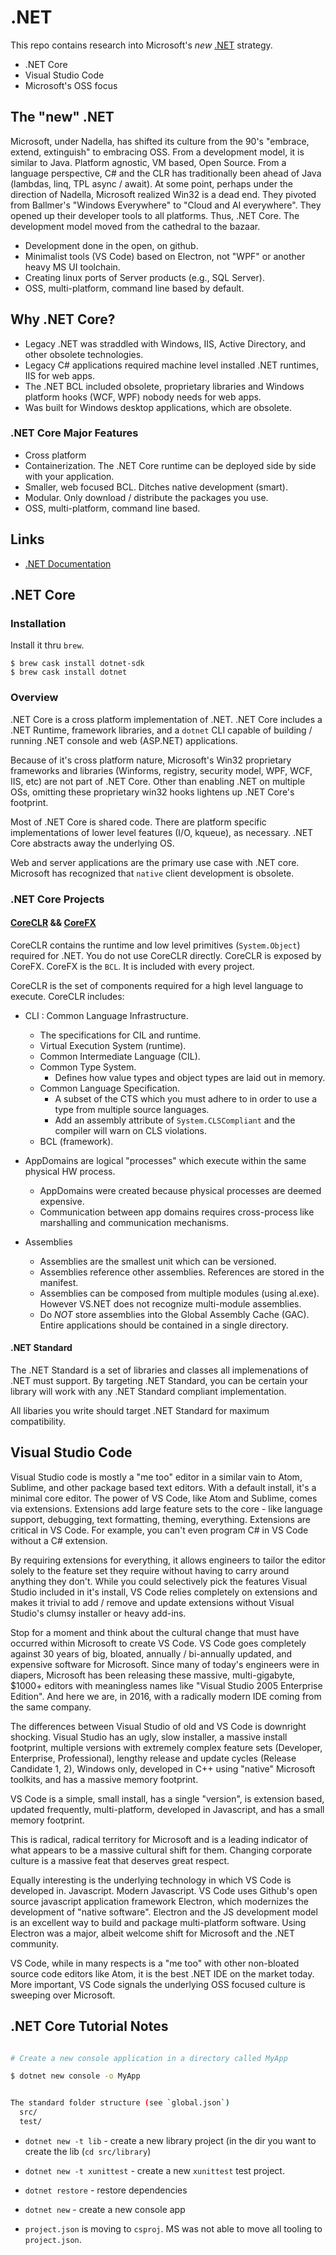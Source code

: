 # .NET

This repo contains research into Microsoft's *new* [.NET](https://github.com/Microsoft/dotnet) strategy.

* .NET Core
* Visual Studio Code
* Microsoft's OSS focus

## The "new" .NET

Microsoft, under Nadella, has shifted its culture from the 90's "embrace, extend, extinguish" to embracing OSS. From a development model, it is similar to Java. Platform agnostic, VM based, Open Source. From a language perspective, C# and the CLR has traditionally been ahead of Java (lambdas, linq, TPL async / await).
At some point, perhaps under the direction of Nadella, Microsoft realized Win32 is a dead end. They pivoted from Ballmer's "Windows Everywhere" to "Cloud and AI everywhere". They opened up their developer tools to all platforms. Thus, .NET Core. The development model moved from the cathedral to the bazaar.

* Development done in the open, on github.
* Minimalist tools (VS Code) based on Electron, not "WPF" or another heavy MS UI toolchain.
* Creating linux ports of Server products (e.g., SQL Server).
* OSS, multi-platform, command line based by default.

## Why .NET Core?

* Legacy .NET was straddled with Windows, IIS, Active Directory, and other obsolete technologies.
* Legacy C# applications required machine level installed .NET runtimes, IIS for web apps.
* The .NET BCL included obsolete, proprietary libraries and Windows platform hooks (WCF, WPF) nobody needs for web apps.
* Was built for Windows desktop applications, which are obsolete.

### .NET Core Major Features

* Cross platform
* Containerization. The .NET Core runtime can be deployed side by side with your application.
* Smaller, web focused BCL. Ditches native development (smart).
* Modular. Only download / distribute the packages you use.
* OSS, multi-platform, command line based.


## Links

* [.NET Documentation](https://docs.microsoft.com/en-us/dotnet/)

## .NET Core

### Installation

Install it thru `brew`.

```
$ brew cask install dotnet-sdk
$ brew cask install dotnet
```

### Overview

.NET Core is a cross platform implementation of .NET. .NET Core includes a .NET Runtime, framework libraries, and a `dotnet` CLI capable of building / running .NET console and web (ASP.NET) applications.

Because of it's cross platform nature, Microsoft's Win32 proprietary frameworks and libraries (Winforms, registry, security model, WPF, WCF, IIS, etc) are not part of .NET Core. Other than enabling .NET on multiple OSs, omitting these proprietary win32 hooks lightens up .NET Core's footprint.

Most of .NET Core is shared code. There are platform specific implementations of lower level features (I/O, kqueue), as necessary. .NET Core abstracts away the underlying OS.

Web and server applications are the primary use case with .NET core. Microsoft has recognized that `native` client development is obsolete.

### .NET Core Projects

#### [CoreCLR]() && [CoreFX]()

CoreCLR contains the runtime and low level primitives (`System.Object`) required for .NET. You do not use CoreCLR directly. CoreCLR is exposed by CoreFX. CoreFX is the `BCL`. It is included with every project.

CoreCLR is the set of components required for a high level language to execute. CoreCLR includes:

* CLI : Common Language Infrastructure.
  * The specifications for CIL and runtime.
  * Virtual Execution System (runtime).
  * Common Intermediate Language (CIL).
  * Common Type System.
    * Defines how value types and object types are laid out in memory.
  * Common Language Specification.
    * A subset of the CTS which you must adhere to in order to use a type from multiple source languages.
    * Add an assembly attribute of `System.CLSCompliant` and the compiler will warn on CLS violations.
  * BCL (framework).

* AppDomains are logical "processes" which execute within the same physical HW process.
  * AppDomains were created because physical processes are deemed expensive.
  * Communication between app domains requires cross-process like marshalling and communication mechanisms.

* Assemblies
  * Assemblies are the smallest unit which can be versioned.
  * Assemblies reference other assemblies. References are stored in the manifest.
  * Assemblies can be composed from multiple modules (using al.exe). However VS.NET does not recognize multi-module assemblies.
  * Do *NOT* store assemblies into the Global Assembly Cache (GAC). Entire applications should be contained in a single directory.


#### .NET Standard

The .NET Standard is a set of libraries and classes all implemenations of .NET must support. By targeting .NET Standard, you can be certain your library will work with any .NET Standard compliant implementation.

All libaries you write should target .NET Standard for maximum compatibility.

## Visual Studio Code

Visual Studio code is mostly a "me too" editor in a similar vain to Atom, Sublime, and other package based text editors. With a default install, it's a minimal core editor. The power of VS Code, like Atom and Sublime, comes via extensions. Extensions add large feature sets to the core - like language support, debugging, text formatting, theming, everything. Extensions are critical in VS Code. For example, you can't even program C# in VS Code without a C# extension.

By requiring extensions for everything, it allows engineers to tailor the editor solely to the feature set they require without having to carry around anything they don't. While you could selectively pick the features Visual Studio included in it's install, VS Code relies completely on extensions and makes it trivial to add / remove and update extensions without Visual Studio's clumsy installer or heavy add-ins.

Stop for a moment and think about the cultural change that must have occurred within Microsoft to create VS Code. VS Code goes completely against 30 years of big, bloated, annually / bi-annually updated, and expensive software for Microsoft. Since many of today's engineers were in diapers, Microsoft has been releasing these massive, multi-gigabyte, $1000+ editors with meaningless names like "Visual Studio 2005 Enterprise Edition". And here we are, in 2016, with a radically modern IDE coming from the same company.

The differences between Visual Studio of old and VS Code is downright shocking. Visual Studio has an ugly, slow installer, a massive install footprint, multiple versions with extremely complex feature sets (Developer, Enterprise, Professional), lengthy release and update cycles (Release Candidate 1, 2), Windows only, developed in C++ using "native" Microsoft toolkits, and has a massive memory footprint.

VS Code is a simple, small install, has a single "version", is extension based, updated frequently, multi-platform, developed in Javascript, and has a small memory footprint.

This is radical, radical territory for Microsoft and is a leading indicator of what appears to be a massive cultural shift for them. Changing corporate culture is a massive feat that deserves great respect.

Equally interesting is the underlying technology in which VS Code is developed in. Javascript. Modern Javascript. VS Code uses Github's open source javascript application framework Electron, which modernizes the development of "native software". Electron and the JS development model is an excellent way to build and package multi-platform software. Using Electron was a major, albeit welcome shift for Microsoft and the .NET community.

VS Code, while in many respects is a "me too" with other non-bloated source code editors like Atom, it is the best .NET IDE on the market today. More important, VS Code signals the underlying OSS focused culture is sweeping over Microsoft.

## .NET Core Tutorial Notes

```bash

# Create a new console application in a directory called MyApp

$ dotnet new console -o MyApp


The standard folder structure (see `global.json`)
  src/
  test/
```

* `dotnet new -t lib` - create a new library project (in the dir you want to create the lib (`cd src/library`)
* `dotnet new -t xunittest` - create a new `xunittest` test project.
* `dotnet restore` - restore dependencies
* `dotnet new` - create a new console app

* `project.json` is moving to `csproj`. MS was not able to move all tooling to `project.json`.
